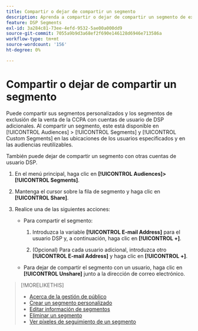 ```yaml
---
title: Compartir o dejar de compartir un segmento
description: Aprenda a compartir o dejar de compartir un segmento de exclusión de la venta personalizado o de la CCPA con otras cuentas de usuario DSP.
feature: DSP Segments
exl-id: 3a284c81-73ee-4efd-9532-5ae00a000dd9
source-git-commit: 7055a9b9d3a68ef2f690e146128d6946e713586a
workflow-type: tm+mt
source-wordcount: '156'
ht-degree: 0%

---
```


# Compartir o dejar de compartir un segmento

Puede compartir sus segmentos personalizados y los segmentos de exclusión de la venta de la CCPA con cuentas de usuario de DSP adicionales. Al compartir un segmento, este está disponible en [!UICONTROL Audiences] > [!UICONTROL Segments] y [!UICONTROL Custom Segments] en las ubicaciones de los usuarios especificados y en las audiencias reutilizables.

También puede dejar de compartir un segmento con otras cuentas de usuario DSP.

1. En el menú principal, haga clic en **[!UICONTROL Audiences]>[!UICONTROL Segments]**.

1. Mantenga el cursor sobre la fila de segmento y haga clic en **[!UICONTROL Share]**.

1. Realice una de las siguientes acciones:

   * Para compartir el segmento:

      1. Introduzca la variable **[!UICONTROL E-mail Address]** para el usuario DSP y, a continuación, haga clic en **[!UICONTROL +]**.

      1. (Opcional) Para cada usuario adicional, introduzca otro **[!UICONTROL E-mail Address]** y haga clic en **[!UICONTROL +]**.
   * Para dejar de compartir el segmento con un usuario, haga clic en **[!UICONTROL Unshare]** junto a la dirección de correo electrónico.


>[!MORELIKETHIS]
>
>* [Acerca de la gestión de público](audience-about.md)
>* [Crear un segmento personalizado](custom-segment-create.md)
>* [Editar información de segmentos](segment-edit.md)
>* [Eliminar un segmento](segment-delete.md)
>* [Ver píxeles de seguimiento de un segmento](segment-view-pixels.md)

